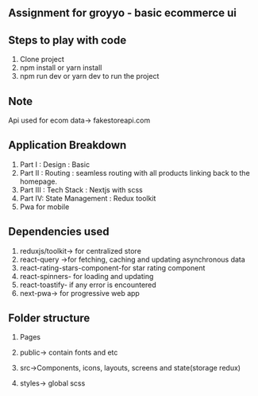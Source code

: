 ## Assignment for groyyo - basic ecommerce ui

## Steps to play with code

1. Clone project
2. npm install or yarn install
3. npm run dev or yarn dev to run the project

## Note

Api used for ecom data-> fakestoreapi.com

## Application Breakdown

1. Part I : Design : Basic
2. Part II : Routing : seamless routing with all products linking back to the homepage.
3. Part III : Tech Stack : Nextjs with scss
4. Part IV: State Management : Redux toolkit
5. Pwa for mobile

## Dependencies used

1. reduxjs/toolkit-> for centralized store
2. react-query ->for fetching, caching and updating asynchronous data
3. react-rating-stars-component-for star rating component
4. react-spinners- for loading and updating
5. react-toastify- if any error is encountered
6. next-pwa-> for progressive web app

## Folder structure

1. Pages

2. public-> contain fonts and etc

3. src->Components, icons, layouts, screens and state(storage redux)

4. styles-> global scss
